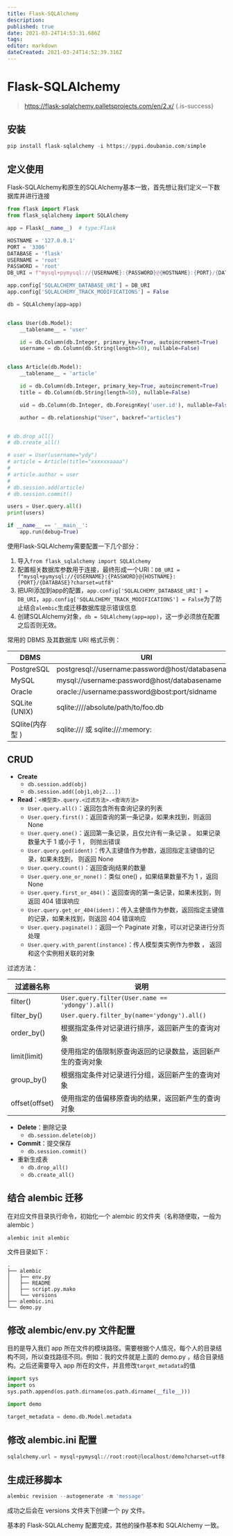 ```yaml
---
title: Flask-SQLAlchemy
description: 
published: true
date: 2021-03-24T14:53:31.686Z
tags: 
editor: markdown
dateCreated: 2021-03-24T14:52:39.316Z
---
```


# Flask-SQLAlchemy

> https://flask-sqlalchemy.palletsprojects.com/en/2.x/
{.is-success}


## 安装

```python
pip install flask-sqlalchemy -i https://pypi.doubanio.com/simple
```

## 定义使用

Flask-SQLAlchemy和原生的SQLAlchemy基本一致，首先想让我们定义一下数据库并进行连接

```python
from flask import Flask
from flask_sqlalchemy import SQLAlchemy

app = Flask(__name__)  # type:Flask

HOSTNAME = '127.0.0.1'
PORT = '3306'
DATABASE = 'flask'
USERNAME = 'root'
PASSWORD = 'root'
DB_URI = f"mysql+pymysql://{USERNAME}:{PASSWORD}@{HOSTNAME}:{PORT}/{DATABASE}?charset=utf8"

app.config['SQLALCHEMY_DATABASE_URI'] = DB_URI
app.config['SQLALCHEMY_TRACK_MODIFICATIONS'] = False

db = SQLAlchemy(app=app)


class User(db.Model):
    __tablename__ = 'user'

    id = db.Column(db.Integer, primary_key=True, autoincrement=True)
    username = db.Column(db.String(length=50), nullable=False)


class Article(db.Model):
    __tablename__ = 'article'

    id = db.Column(db.Integer, primary_key=True, autoincrement=True)
    title = db.Column(db.String(length=50), nullable=False)

    uid = db.Column(db.Integer, db.ForeignKey('user.id'), nullable=False)

    author = db.relationship("User", backref="articles")


# db.drop_all()
# db.create_all()

# user = User(username="ydy")
# article = Article(title="xxxxxxaaaa")
#
# article.author = user
#
# db.session.add(article)
# db.session.commit()

users = User.query.all()
print(users)

if __name__ == '__main__':
    app.run(debug=True)
```

使用Flask-SQLAlchemy需要配置一下几个部分：

1. 导入`from flask_sqlalchemy import SQLAlchemy`
2. 配置相关数据库参数用于连接，最终形成一个URI：`DB_URI = f"mysql+pymysql://{USERNAME}:{PASSWORD}@{HOSTNAME}:{PORT}/{DATABASE}?charset=utf8"`
3. 把URI添加到app的配置，`app.config['SQLALCHEMY_DATABASE_URI'] = DB_URI`，`app.config['SQLALCHEMY_TRACK_MODIFICATIONS'] = False`为了防止结合`alembic`生成迁移数据库提示错误信息
4. 创建SQLAlchemy对象，`db = SQLAlchemy(app=app)`，这一步必须放在配置之后否则无效。

常用的 DBMS 及其数据库 URI 格式示例：

| DBMS            | URI                                              |
| --------------- | ------------------------------------------------ |
| PostgreSQL      | postgresqI://username:password@host/databasename |
| MySQL           | mysqI://username:password@host/databasename      |
| Oracle          | oracle://username:password@bost:port/sidname     |
| SQLite (UNIX)   | sqIite:////absolute/path/to/foo.db               |
| SQlite(内存型 ) | sqlite:/// 或 sqlite:///:memory:                 |

## CRUD

- **Create**
  - `db.session.add(obj)`
  - `db.session.add([obj1,obj2...])`
- **Read**：`<模型类>.query.<过滤方法>.<查询方法>`
  - `User.query.all()`：返回包含所有查询记录的列表
  - `User.query.first()`：返回查询的第一条记录，如果未找到，则返回 None
  - `User.query.one()`：返回第一条记录，且仅允许有一条记录 。 如果记录数量大于 1 或小于 1 ， 则抛出错误
  - `User.query.ged(ident)`：传入主键值作为参数，返回指定主键值的记录，如果未找到， 则返回 None
  - `User.query.count()`：返回查询j结果的数量
  - `User.query.one_or_none()`：类似 one() ，如果结果数量不为 1 ，返回 None
  - `User.query.first_or_404()`：返回查询的第一条记录，如果未找到，则返回 404 错误响应
  - `User.query.get_or_404(ident)`：传入主健值作为参数，返回指定主键值的记录，如果未找到，则返回 404 错误响应
  - `User.query.paginate()`：返回一个 Paginate 对象，可以对记录进行分页处理
  - `User.query.with_parent(instance)`：传人模型类实例作为参数 ， 返回和这个实例相关联的对象

过滤方法：

| 过滤器名称     | 说明                                                       |
| -------------- | ---------------------------------------------------------- |
| filter()       | `User.query.filter(User.name == 'ydongy').all()`           |
| filter_by()    | `User.query.filter_by(name='ydongy').all()`                |
| order_by()     | 根据指定条件对记录进行排序，返回新产生的查询对象           |
| limit(limit)   | 使用指定的值限制原查询返回的记录数盐，返回新产生的查询对象 |
| group_by()     | 根据指定条件对记录进行分组，返回新产生的查询对象           |
| offset(offset) | 使用指定的值偏移原查询的结果，返回新产生的查询对象         |

- **Delete**：删除记录
  - `db.session.delete(obj)`
- **Commit**：提交保存
  - `db.session.commit()`
- 重新生成表
  - `db.drop_all()`
  - `db.create_all()`

## 结合 alembic 迁移

在对应文件目录执行命令，初始化一个 alembic 的文件夹（名称随便取，一般为 alembic ）

```shell
alembic init alembic
```

文件目录如下：

```shell
.
├── alembic
│   ├── env.py
│   ├── README
│   ├── script.py.mako
│   └── versions
├── alembic.ini
└── demo.py
```

## 修改 alembic/env.py 文件配置

目的是导入我们 app 所在文件的模块路径。需要根据个人情况，每个人的目录结构不同，所以查找路径不同。例如：我的文件就是上面的 demo.py ，结合目录结构。之后还需要导入 app 所在的文件，并且修改`target_metadata`的值

```python
import sys
import os
sys.path.append(os.path.dirname(os.path.dirname(__file__)))

import demo

target_metadata = demo.db.Model.metadata
```

## 修改 alembic.ini 配置

```python
sqlalchemy.url = mysql+pymysql://root:root@localhost/demo?charset=utf8
```

## 生成迁移脚本

```python
alembic revision --autogenerate -m 'message'
```

成功之后会在 versions 文件夹下创建一个 py 文件。

基本的 Flask-SQLALchemy 配置完成，其他的操作基本和 SQLAlchemy 一致。
